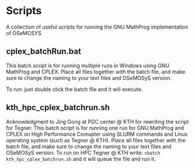 # Scripts

A collection of useful scripts for running the GNU MathProg implementation of
OSeMOSYS

## cplex_batchRun.bat 

This batch script is for running multiple runs in Windows using GNU MathProg
and CPLEX. Place all files together with the batch file, and make sure to change
the naming to your text files and OSeMOSyS version.

To run: just double click the batch file and it will execute.

## kth_hpc_cplex_batchrun.sh

Acknowledgment to Jing Gong at PDC center @ KTH for rewriting the script for Tegner.
This batch script is for running one run for GNU MathProg and CPLEX on High Performance Comupter using SLURM commands
and Linux operating system (such as Tegner @ KTH).
Place all files together with the batch file, and make sure to change the naming
to your text files and OSeMOSyS version.
To run on HPC Tegner @ KTH write: `sbatch kth_hpc_cplex_batchrun.sh`
and it will queue the file and run it.
